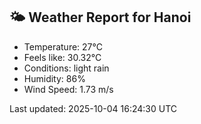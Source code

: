 <!-- WEATHER-START -->
## 🌤 Weather Report for Hanoi

- Temperature: 27°C
- Feels like: 30.32°C
- Conditions: light rain
- Humidity: 86%
- Wind Speed: 1.73 m/s

Last updated: 2025-10-04 16:24:30 UTC
<!-- WEATHER-END -->
